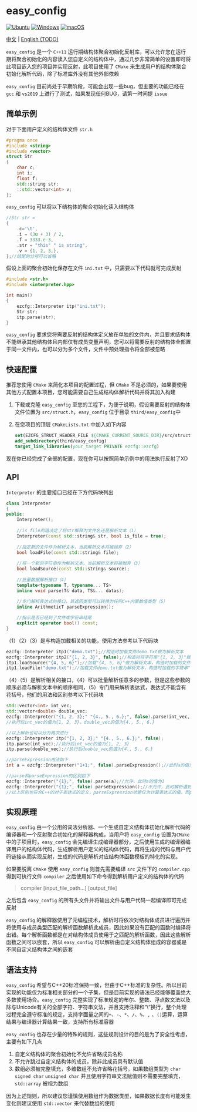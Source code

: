 # easy_config

[![Ubuntu](https://github.com/incloon/easy_config/actions/workflows/ubuntu-unit.yml/badge.svg?branch=main)](https://github.com/incloon/easy_config/actions/workflows/ubuntu-unit.yml)
[![Windows](https://github.com/incloon/easy_config/actions/workflows/windows-unit.yml/badge.svg?branch=main)](https://github.com/incloon/easy_config/actions/workflows/windows-unit.yml)
[![macOS](https://github.com/incloon/easy_config/actions/workflows/macos-unit.yml/badge.svg?branch=main)](https://github.com/incloon/easy_config/actions/workflows/macos-unit.yml)

[中文](README.md) | [English (TODO)](doc/README_English.md)

`easy_config` 是一个 `C++11` 运行期结构体聚合初始化反射库，可以允许您在运行期将聚合初始化的内容读入您自定义的结构体中，通过几步非常简单的设置即可将此项目嵌入您的项目并实现反射，此项目使用了 `CMake` 来生成用户的结构体聚合初始化解析代码，除了标准库外没有其他外部依赖

`easy_config` 目前尚处于早期阶段，可能会出现一些bug，但主要的功能已经在 `gcc` 和 `vs2019` 上进行了测试，如果发现任何BUG，请第一时间提 `issue`



## 简单示例

对于下面用户定义的结构体文件 `str.h`

```c++
#pragma once
#include <string>
#include <vector>
struct Str
{
    char c;
    int i;
    float f;
    std::string str;
    ::std::vector<int> v;
};
```

`easy_config` 可以将以下结构体的聚合初始化读入结构体

```c++
//Str str =
{
    .c='\t',
    .i = (3u + 3) / 2,
    .f = 3333.e-3,
    .str = "this" " is string",
    .v = {1, 2, 3,},
};//结尾的分号可以省略
```

假设上面的聚合初始化保存在文件 `ini.txt` 中，只需要以下代码就可完成反射

```c++
#include <str.h>
#include <interpreter.hpp>

int main()
{
    ezcfg::Interpreter itp("ini.txt");
    Str str;
    itp.parse(str);
}
```

`easy_config` 要求您将需要反射的结构体定义放在单独的文件内，并且要求结构体不能继承其他结构体且内部仅有成员变量声明，您可以将需要反射的结构体全部置于同一文件内，也可以分为多个文件，文件中预处理指令将全部被忽略



## 快速配置

推荐您使用 `CMake` 来简化本项目的配置过程，但 `CMake` 不是必须的，如果要使用其他方式配置本项目，您可能需要自己生成结构体解析代码并将其加入构建

1. 下载或克隆 `easy_config` 至您的工程下，为便于说明，假设需要反射的结构体文件位置为 `src/struct.h`，`easy_config` 位于目录 `third/easy_config`中

2. 在您项目的顶层 `CMakeLists.txt` 中加入如下内容
   
   ```cmake
   set(EZCFG_STRUCT_HEADER_FILE ${CMAKE_CURRENT_SOURCE_DIR}/src/struct.h) #必须为绝对路径，如有多个文件使用空格隔开
   add_subdirectory(third/easy_config)
   target_link_libraries(your_target PRIVATE ezcfg::ezcfg)
   ```

现在你已经完成了全部的配置，现在你可以按照简单示例中的用法执行反射了XD



## API

`Interpreter` 的主要接口已经在下方代码块列出

```c++
class Interpreter
{
public:
	Interpreter();
    
	//is_file的值决定了将str解释为文件名还是解析文本（1）
	Interpreter(const std::string& str, bool is_file = true);
    
	//指定新的文件作为解析文本，当前解析文本将被抛弃（2）
	bool loadFile(const std::string& file);
    
	//将一个新的字符串作为解析文本，当前解析文本将被抛弃（3）
	bool loadSource(const std::string& source);
    
	//批量数据解析接口（4）
	template<typename T, typename... TS>
	inline void parse(T& data, TS&... datas);
    
	//专门解析表达式的接口，其返回类型可以转换为任何C++内置数值类型（5）
	inline ArithmeticT parseExpression();

	//指示是否已经到了文件或字符串结尾
	explicit operator bool() const;
}
```

（1）（2）（3）是与构造加载相关的功能，使用方法参考以下代码块

```c++
ezcfg::Interpreter itp1("demo.txt");//构造时加载文件demo.txt做为解析文本
ezcfg::Interpreter itp2("{1, 2, 3}", false);//构造时将字符串"{1, 2, 3}"做为解析文本
itp1.loadSource("{4, 5, 6}");//加载"{4, 5, 6}"做为解析文本，构造时加载的文件demo.txt被抛弃
itp1.loadFile("demo.txt");//加载文件demo.txt做为解析文本，构造时加载的字符串"{1, 2, 3}"被抛弃
```

（4）（5）是解析相关的接口，（4）可以批量解析任意多的参数，但是这些参数的顺序必须与解析文本中的顺序相同，（5）专门用来解析表达式，表达式不能含有花括号，他们的用法和区别参考以下代码块

```c++
std::vector<int> int_vec;
std::vector<double> double_vec;
ezcfg::Interpreter("{1, 2, 3};" "{4., 5., 6.};", false).parse(int_vec, double_vec);
//执行后int_vec的值为{1, 2, 3}，double_vec的值为{4., 5., 6.}

//以上解析也可以分为两次进行
ezcfg::Interpreter itp("{1, 2, 3};" "{4., 5., 6.};", false);
itp.parse(int_vec);//执行后int_vec的值为{1, 2, 3}
itp.parse(double_vec);//执行后double_vec的值为{4., 5., 6.}

//parseExpression用法如下
int a = ezcfg::Interpreter("1+1;", false).parseExpression();//此时a的值为2

//parse和parseExpression的区别如下
ezcfg::Interpreter("{1};", false).parse(a);//允许，此时a的值为1
ezcfg::Interpreter("{1};", false).parseExpression();//不允许，此时解析遇到错误，导致程序退出
//以上区别也符合C++的对于表达式的定义，parseExpression功能仅为计算表达式的值，而parse是将初始化文本进行反射
```



## 实现原理

`easy_config` 由一个公用的词法分析器、一个生成自定义结构体初始化解析代码的编译器和一个反射聚合初始化的解释器构成，当用户将 `easy_config` 设置为`CMake` 中的子项目时，`easy_config` 会先编译生成编译器部分，之后使用生成的编译器编译用户的结构体代码，生成解析用户定义的结构体代码，再将生成的代码与用户代码链接从而实现反射，生成的代码是解析对应结构体函数模板的特化的实现。

如果要脱离 `CMake` 使用 `easy_config` 则首先需要编译 `src` 文件下的 `compiler.cpp` 得到可执行文件 `compiler` 之后使用如下命令得到解析用户定义的结构体的代码

> compiler [input_file_path...] [output_file]

之后包含 `easy_config` 的所有头文件并将输出文件与用户代码一起编译即可完成反射

`easy_config` 的解释器使用了元编程技术，解析时将依次对结构体成员进行遍历并将使用与成员类型匹配的解析函数解析此成员，因此如果没有匹配的函数时编译将出错。每个解析函数都是在对结构体成员使用于之匹配的解析函数，因此这些解析函数之间可以嵌套，所以 `easy_config` 可以解析由自定义结构体组成的容器或是不同自定义结构体之间的嵌套



## 语法支持

`easy_config` 希望与C++20标准保持一致，但由于C++标准的复杂性。所以目前实现的功能仅为标准相关部分的一个子集，但是目前实现的语法已经能够覆盖绝大多数使用场合。`easy_config` 完整实现了标准规定的布尔、整数、浮点数文法以及除与Unicode有关的全部字符、字符串文法，并且支持注释和“\“换行，整个处理过程完全遵守标准的规定，支持字面量之间的`+`、`-`、`*`、`/`、`%`、`,` 、`()`运算，运算结果与编译器计算结果一致，支持所有标准容器

`easy_config` 也存在少量的特殊的规则，这些规则设计的目的是为了安全性考虑，主要有如下几点

1. 自定义结构体的聚合初始化不允许省略成员名称
2. 不允许跳过自定义结构体的成员，除非此成员具有默认值
3. 数组必须被完整填充，多维数组不允许省略花括号，如果数组类型为 `char` `signed char` `unsigned char` 并且使用字符串文法赋值则不需要完整填充， `std::array` 被视为数组

因为上述规则，所以建议您谨慎使用数组作为数据类型，如果数据长度有可能发生变化则建议使用 `std::vector` 来代替数组的使用

